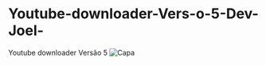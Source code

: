 # Youtube-downloader-Vers-o-5-Dev-Joel-
Youtube downloader Versão 5
![Capa](https://github.com/user-attachments/assets/8a47fb92-835c-4b1c-9ed3-391f0275df03)
